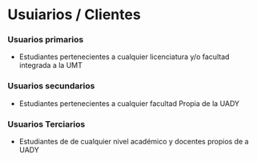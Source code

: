 # Usuiarios / Clientes

### Usuarios primarios 
- Estudiantes pertenecientes a cualquier licenciatura y/o facultad integrada a la UMT

### Usuarios secundarios 
- Estudiantes pertenecientes a cualquier facultad Propia de la UADY

### Usuarios Terciarios 
- Estudiantes de de cualquier nivel académico y docentes propios de a UADY
